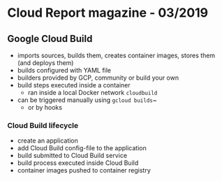 # Cloud Report magazine - 03/2019

## Google Cloud Build
- imports sources, builds them, creates container images, stores them (and deploys them)
- builds configured with YAML file
- builders provided by GCP, community or build your own
- build steps executed inside a container
    - ran inside a local Docker network `cloudbuild`
- can be triggered manually using `gcloud builds`~
    - or by hooks

### Cloud Build lifecycle
- create an application
- add Cloud Build config-file to the application
- build submitted to Cloud Build service
- build process executed inside Cloud Build
- container images pushed to container registry

